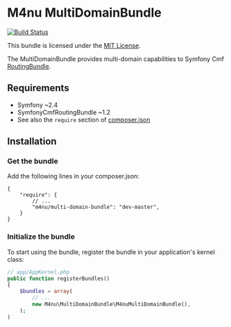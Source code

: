 # M4nu MultiDomainBundle

[![Build Status](https://travis-ci.org/M4nu/MultiDomainBundle.svg)](https://travis-ci.org/M4nu/MultiDomainBundle)

This bundle is licensed under the [MIT License](LICENSE).

The MultiDomainBundle provides multi-domain capabilities to
Symfony Cmf [RoutingBundle](https://github.com/symfony-cmf/RoutingBundle).

## Requirements

* Symfony ~2.4
* SymfonyCmfRoutingBundle ~1.2
* See also the `require` section of [composer.json](composer.json)

## Installation

### Get the bundle

Add the following lines in your composer.json:

```
{
    "require": {
        // ...
        "m4nu/multi-domain-bundle": "dev-master",
    }
}
```

### Initialize the bundle

To start using the bundle, register the bundle in your application's kernel class:

``` php
// app/AppKernel.php
public function registerBundles()
{
    $bundles = array(
        // ...
        new M4nu\MultiDomainBundle\M4nuMultiDomainBundle(),
    );
)
```
